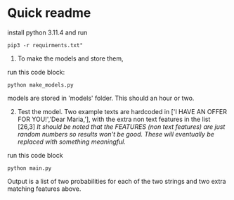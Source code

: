 
# Quick readme

install python 3.11.4 and run 

```
pip3 -r requirments.txt"
```

1. To make the models and store them, 

run this code block:

```
python make_models.py
```

models are stored in 'models' folder. This should an hour or two.


2. Test the model. Two example texts are hardcoded in ['I HAVE AN OFFER FOR YOU!','Dear Maria,'], with the extra non text features in the list [26,3]
    *It should be noted that the FEATURES (non text features) are just random numbers so results won't be good. These will eventually be replaced with something meaningful.*

run this code block

```
python main.py
```

Output is a list of two probabilities for each of the two strings and two extra matching features above.
